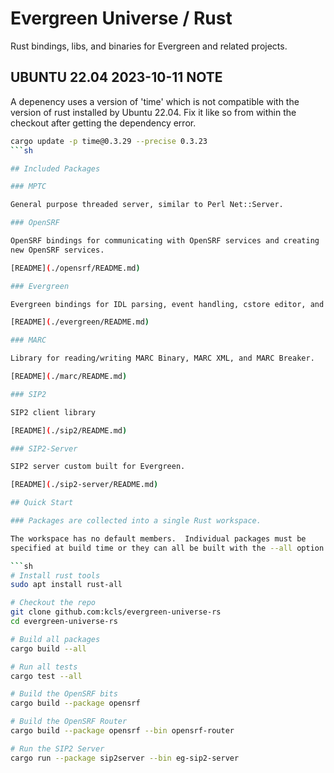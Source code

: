 # Evergreen Universe / Rust

Rust bindings, libs, and binaries for Evergreen and related projects.

## UBUNTU 22.04 2023-10-11 NOTE

A depenency uses a version of 'time' which is not compatible with the
version of rust installed by Ubuntu 22.04.  Fix it like so from within
the checkout after getting the dependency error.

```sh
cargo update -p time@0.3.29 --precise 0.3.23                                   
```sh

## Included Packages

### MPTC

General purpose threaded server, similar to Perl Net::Server.

### OpenSRF

OpenSRF bindings for communicating with OpenSRF services and creating
new OpenSRF services.

[README](./opensrf/README.md)

### Evergreen

Evergreen bindings for IDL parsing, event handling, cstore editor, and more.

[README](./evergreen/README.md)

### MARC

Library for reading/writing MARC Binary, MARC XML, and MARC Breaker.

[README](./marc/README.md)

### SIP2

SIP2 client library

[README](./sip2/README.md)

### SIP2-Server

SIP2 server custom built for Evergreen.

[README](./sip2-server/README.md)

## Quick Start

### Packages are collected into a single Rust workspace.

The workspace has no default members.  Individual packages must be 
specified at build time or they can all be built with the --all option.

```sh
# Install rust tools 
sudo apt install rust-all

# Checkout the repo
git clone github.com:kcls/evergreen-universe-rs
cd evergreen-universe-rs

# Build all packages
cargo build --all

# Run all tests
cargo test --all

# Build the OpenSRF bits
cargo build --package opensrf

# Build the OpenSRF Router
cargo build --package opensrf --bin opensrf-router

# Run the SIP2 Server
cargo run --package sip2server --bin eg-sip2-server
```


